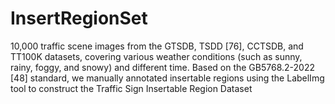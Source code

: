 # InsertRegionSet
10,000 traffic scene images from the GTSDB, TSDD [76], CCTSDB, and TT100K datasets, covering various weather conditions (such as sunny, rainy, foggy, and snowy) and different time. Based on the GB5768.2-2022 [48] standard, we manually annotated insertable regions using the LabelImg tool to construct the Traffic Sign Insertable Region Dataset
